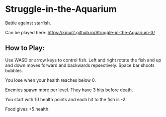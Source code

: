 # Struggle-in-the-Aquarium

Battle against starfish. 

Can be played here: https://kmui2.github.io/Struggle-in-the-Aquarium-3/ 


## How to Play:

Use WASD or arrow keys to control fish. Left and right rotate the fish and up and down moves forward and backwards repsectively. 
Space bar shoots bubbles.

You lose when your health reaches below 0.

Enemies spawn more per level.
They have 3 hits before death.

You start with 10 health points and each hit to the fish is -2. 

Food gives +5 health.
